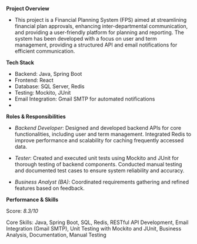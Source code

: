  **Project Overview** 
- This project is a Financial Planning System (FPS) aimed at streamlining financial plan approvals, enhancing inter-departmental communication, and providing a user-friendly platform for planning and reporting. The system has been developed with a focus on user and term management, providing a structured API and email notifications for efficient communication.

**Tech Stack**
- Backend: Java, Spring Boot
- Frontend: React
- Database: SQL Server, Redis
- Testing: Mockito, JUnit
- Email Integration: Gmail SMTP for automated notifications
- 
**Roles & Responsibilities**
* *Backend Developer*:  Designed and developed backend APIs for core functionalities, including user and term management.
 Integrated Redis to improve performance and scalability for caching frequently accessed data.
 
* *Tester*:  Created and executed unit tests using Mockito and JUnit for thorough testing of backend components.
Conducted manual testing and documented test cases to ensure system reliability and accuracy.

* *Business Analyst (BA)*:  Coordinated requirements gathering and refined features based on feedback.

**Performance & Skills**

Score: *8.3/10*

Core Skills: Java, Spring Boot, SQL, Redis, RESTful API Development, Email Integration (Gmail SMTP), Unit Testing with Mockito and JUnit, Business Analysis, Documentation, Manual Testing
